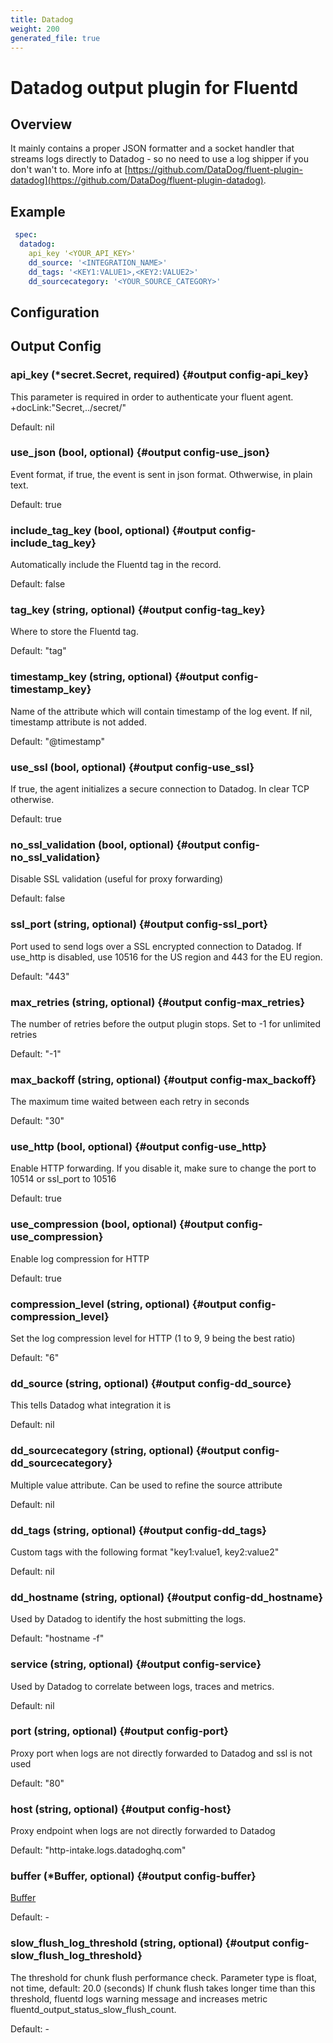 ```yaml
---
title: Datadog
weight: 200
generated_file: true
---
```


# Datadog output plugin for Fluentd
## Overview
It mainly contains a proper JSON formatter and a socket handler that streams logs directly to Datadog - so no need to use a log shipper if you don't wan't to.
More info at [https://github.com/DataDog/fluent-plugin-datadog](https://github.com/DataDog/fluent-plugin-datadog).

## Example
```yaml
 spec:
  datadog:
    api_key '<YOUR_API_KEY>'
    dd_source: '<INTEGRATION_NAME>'
    dd_tags: '<KEY1:VALUE1>,<KEY2:VALUE2>'
    dd_sourcecategory: '<YOUR_SOURCE_CATEGORY>'
```

## Configuration
## Output Config

### api_key (*secret.Secret, required) {#output config-api_key}

This parameter is required in order to authenticate your fluent agent.  +docLink:"Secret,../secret/" 

Default:  nil

### use_json (bool, optional) {#output config-use_json}

Event format, if true, the event is sent in json format. Othwerwise, in plain text.   

Default:  true

### include_tag_key (bool, optional) {#output config-include_tag_key}

Automatically include the Fluentd tag in the record.   

Default:  false

### tag_key (string, optional) {#output config-tag_key}

Where to store the Fluentd tag.  

Default:  "tag"

### timestamp_key (string, optional) {#output config-timestamp_key}

Name of the attribute which will contain timestamp of the log event. If nil, timestamp attribute is not added.  

Default:  "@timestamp"

### use_ssl (bool, optional) {#output config-use_ssl}

If true, the agent initializes a secure connection to Datadog. In clear TCP otherwise.   

Default:  true

### no_ssl_validation (bool, optional) {#output config-no_ssl_validation}

Disable SSL validation (useful for proxy forwarding)   

Default:  false

### ssl_port (string, optional) {#output config-ssl_port}

Port used to send logs over a SSL encrypted connection to Datadog. If use_http is disabled, use 10516 for the US region and 443 for the EU region.  

Default:  "443"

### max_retries (string, optional) {#output config-max_retries}

The number of retries before the output plugin stops. Set to -1 for unlimited retries  

Default:  "-1"

### max_backoff (string, optional) {#output config-max_backoff}

The maximum time waited between each retry in seconds  

Default:  "30"

### use_http (bool, optional) {#output config-use_http}

Enable HTTP forwarding. If you disable it, make sure to change the port to 10514 or ssl_port to 10516   

Default:  true

### use_compression (bool, optional) {#output config-use_compression}

Enable log compression for HTTP   

Default:  true

### compression_level (string, optional) {#output config-compression_level}

Set the log compression level for HTTP (1 to 9, 9 being the best ratio)  

Default:  "6"

### dd_source (string, optional) {#output config-dd_source}

This tells Datadog what integration it is  

Default:  nil

### dd_sourcecategory (string, optional) {#output config-dd_sourcecategory}

Multiple value attribute. Can be used to refine the source attribute  

Default:  nil

### dd_tags (string, optional) {#output config-dd_tags}

Custom tags with the following format "key1:value1, key2:value2"  

Default:  nil

### dd_hostname (string, optional) {#output config-dd_hostname}

Used by Datadog to identify the host submitting the logs.  

Default:  "hostname -f"

### service (string, optional) {#output config-service}

Used by Datadog to correlate between logs, traces and metrics.  

Default:  nil

### port (string, optional) {#output config-port}

Proxy port when logs are not directly forwarded to Datadog and ssl is not used  

Default:  "80"

### host (string, optional) {#output config-host}

Proxy endpoint when logs are not directly forwarded to Datadog	  

Default:  "http-intake.logs.datadoghq.com"

### buffer (*Buffer, optional) {#output config-buffer}

[Buffer](../buffer/) 

Default: -

### slow_flush_log_threshold (string, optional) {#output config-slow_flush_log_threshold}

The threshold for chunk flush performance check. Parameter type is float, not time, default: 20.0 (seconds) If chunk flush takes longer time than this threshold, fluentd logs warning message and increases metric fluentd_output_status_slow_flush_count. 

Default: -


